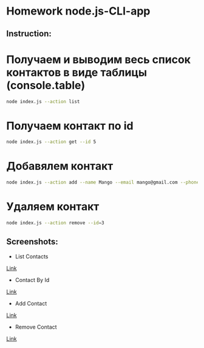 # Homework node.js-CLI-app

## Instruction:

# Получаем и выводим весь список контактов в виде таблицы (console.table)

```sh
node index.js --action list
```

# Получаем контакт по id

```sh
node index.js --action get --id 5
```

# Добавялем контакт

```sh
node index.js --action add --name Mango --email mango@gmail.com --phone 322-22-22
```

# Удаляем контакт

```sh
node index.js --action remove --id=3
```

## Screenshots:

- List Contacts

[Link](https://ibb.co/j5Ch2LX)

- Contact By Id

[Link](https://ibb.co/4jdyMJR)

- Add Contact

[Link](https://ibb.co/QrQTHyy)

- Remove Contact

[Link](https://ibb.co/1KGL7sJ)
